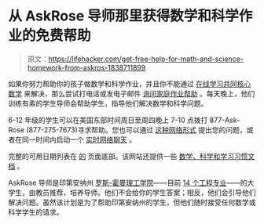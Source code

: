 # 从 AskRose 导师那里获得数学和科学作业的免费帮助

> 原文：<https://lifehacker.com/get-free-help-for-math-and-science-homework-from-askros-1838711899>

如果你努力帮助你的孩子做数学和科学作业，并且你不能通过 [在线学习共同核心数学](https://lifehacker.com/parents-should-learn-common-core-math-like-a-kindergart-1835525547) 来解决，那么尝试打电话或发电子邮件 [询问家庭作业帮助](https://askrose.org/) 。每天晚上，他们训练有素的学生导师会帮助学生，指导他们解决数学和科学问题。



6-12 年级的学生可以在美国东部时间周日至周四晚上 7-10 点拨打 877-Ask-Rose (877-275-7673)寻求帮助。您也可以通过 [这种网络形式](https://askrose.org/email/) 提出您的问题，或者在同一时间内启动一个 [实时网络聊天](https://askrose.org/chat/) 。

完整的可用日期列表在 [的](https://askrose.org/about/) 页面底部。该网站还提供一些 [数学、科学和学习习惯文档](https://askrose.org/studentresources/) 。

AskRose 导师是印第安纳州 [罗斯-霍曼理工学院](https://www.rose-hulman.edu/)——目前 [14 个工程专业](https://askrose.org/meet-our-tutors/)——的大学生，由教员推荐，培养导师。他们不会给你的学生答案；相反，他们会引导他们解决问题。虽然该计划是为了帮助印第安纳州的学生，但他们随时接受任何数学或科学学生的请求。